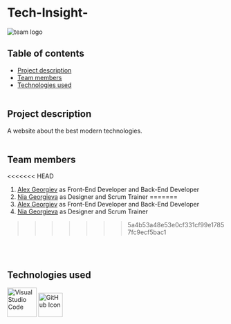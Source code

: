# Tech-Insight-
![team logo](Documents\Tech-Insight\Tech-Insight-\img\logo)
  
## Table of contents
* [Project description](#description)<br>
* [Team members](#teamMembers)<br>
* [Technologies used](#technologies)
<br></br>

## Project description <a name="description">
A website about the best modern technologies. 
<br></br>

## Team members <a name="teamMembers"></a>
<<<<<<< HEAD
1. [Alex Georgiev](https://github.com/RFHristova23) as Front-End Developer and Back-End Developer
2. [Nia Georgieva](https://github.com/LESusova23) as Designer and Scrum Trainer
=======
1. [Alex Georgiev](https://github.com/alk09) as Front-End Developer and Back-End Developer
2. [Nia Georgieva](https://github.com/NGGeorgieva23) as Designer and Scrum Trainer
>>>>>>> 5a4b53a48e53e0cf331cf99e17857fc9ecf5bac1

<br></br>

## Technologies used <a name="technologies"></a>

<img src="Documents\Tech-Insight\Tech-Insight-\img\Visual_Studio_Code" alt="Visual Studio Code" width="68"/> <img src="Documents\Tech-Insight\Tech-Insight-\img\github" alt="GitHub Icon" width="56"/>

